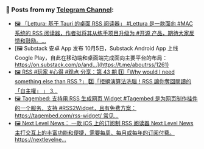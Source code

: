 ### 📰 Posts from my [Telegram Channel](https://t.me/s/aboutrss):
<!-- BLOG-POST-LIST:START -->
- [🖼 「Lettura: 基于 Tauri 的桌面 RSS 阅读器」 #Lettura 是一款面向 #MAC 系统的 RSS 阅读器，作者拟将其从练手项目升级为 #开源 产品，期待大家反馈和鼓励。...](https://t.me/aboutrss/1262)
- [🖼 Substack 安卓 App 发布 10月5日，Substack Android App 上线 Google Play，自此在移动端和桌面端完成面向主要平台的布局： https://on.substack.com/p/and...](https://t.me/aboutrss/1261)
- [🖼 RSS #玩家 #心得 #观点 分享：第 43 期 1️⃣「Why would I need something else than RSS ?」 2️⃣「拒絕演算法洗腦！RSS 讓你奪回閱讀的「自主權」 」 3...](https://t.me/aboutrss/1260)
- [🖼 Tagembed: 支持用 RSS 生成网页 Widget #Tagembed 是为网页制作挂件的一个服务，支持 #RSS2Widget，且有免费方案： https://tagembed.com/rss-widget/ 常见...](https://t.me/aboutrss/1259)
- [🖼 Next Level News： 一款 iOS 上的订阅制 RSS 阅读器 Next Level News 主打交互上的丰富功能和便捷，需要每周、每月或每年的订阅付费。 https://nextlevelne...](https://t.me/aboutrss/1258)
<!-- BLOG-POST-LIST:END -->

<!--
**AboutRSS/AboutRSS** is a ✨ _special_ ✨ repository because its `README.md` (this file) appears on your GitHub profile.

Here are some ideas to get you started:

- 🔭 I’m currently working on ...
- 🌱 I’m currently learning ...
- 👯 I’m looking to collaborate on ...
- 🤔 I’m looking for help with ...
- 💬 Ask me about ...
- 📫 How to reach me: ...
- 😄 Pronouns: ...
- ⚡ Fun fact: ...
-->
